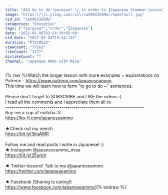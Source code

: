```yaml
---
title: "#34 Go to do *purpose* \/ in order to ┃Japanese Grammar Lesson"
image: "https:\/\/i.ytimg.com\/vi\/zaX9EX3G5Mw\/hqdefault.jpg"
vid_id: "zaX9EX3G5Mw"
categories: "Education"
tags: ["*purpose*","order","┃Japanese"]
date: "2022-05-06T03:54:30+03:00"
vid_date: "2017-03-04T19:34:13Z"
duration: "PT21M52S"
viewcount: "77562"
likeCount: "3172"
dislikeCount: ""
channel: "Japanese Ammo with Misa"
---
```

{% raw %}Watch the longer lesson with more examples + explainations on Patreon - <a rel="nofollow" target="blank" href="https://www.patreon.com/japaneseammo">https://www.patreon.com/japaneseammo</a><br />This time we will learn how to form &quot;to go to do ~&quot; sentences.<br /><br />Please don't forget to SUBSCRIBE and LIKE the videos :) <br />I read all the comments and I appreciate them all xx<br />---------------------------------------------------------------------<br />Buy me a cup of matcha :3<br /><a rel="nofollow" target="blank" href="https://ko-fi.com/japaneseammo">https://ko-fi.com/japaneseammo</a><br /><br />★Check out my merch <br /><a rel="nofollow" target="blank" href="https://bit.ly/3jIqAMR">https://bit.ly/3jIqAMR</a><br /><br />Follow me and read posts I write in Japanese! :)<br />★ Instagram @japaneseammo_misa<br /><a rel="nofollow" target="blank" href="https://bit.ly/35urpjr">https://bit.ly/35urpjr</a><br /><br />★ Twitter lessons! Talk to me @japaneseammo<br /><a rel="nofollow" target="blank" href="https://twitter.com/japaneseammo">https://twitter.com/japaneseammo</a><br /><br />★ Facebook (Sharing is caring!)<br /><a rel="nofollow" target="blank" href="https://www.facebook.com/japaneseammo/">https://www.facebook.com/japaneseammo/</a>{% endraw %}
